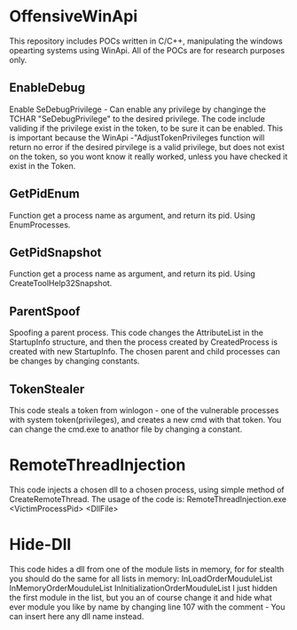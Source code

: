 # OffensiveWinApi
This repository includes POCs written in C/C++, manipulating the windows opearting systems using WinApi.
All of the POCs are for research purposes only.

## EnableDebug
Enable SeDebugPrivilege - Can enable any privilege by changinge the TCHAR "SeDebugPrivilege" to the desired privilege.
The code include validing if the privilege exist in the token, to be sure it can be enabled. This is important because the WinApi -"AdjustTokenPrivileges function
will return no error if the desired pirvilege is a valid privilege, but does not exist on the token, so you wont know it really worked, unless you have checked
it exist in the Token.

## GetPidEnum
Function get a process name as argument, and return its pid.
Using EnumProcesses.

## GetPidSnapshot
Function get a process name as argument, and return its pid.
Using CreateToolHelp32Snapshot.

## ParentSpoof
Spoofing a parent process. 
This code changes the AttributeList in the StartupInfo structure, and then the process created by CreatedProcess is created with new StartupInfo.
The chosen parent and child processes can be changes by changing constants.

## TokenStealer
This code steals a token from winlogon - one of the vulnerable processes with system token(privileges), and creates a new cmd with that token.
You can change the cmd.exe to anathor file by changing a constant.

# RemoteThreadInjection
This code injects a chosen dll to a chosen process, using simple method of CreateRemoteThread.
The usage of the code is: 
RemoteThreadInjection.exe \<VictimProcessPid\> \<DllFile\>

# Hide-Dll
This code hides a dll from one of the module lists in memory, for for stealth you should do the same for all lists in memory:
InLoadOrderMouduleList
InMemoryOrderMouduleList
InInitializationOrderMouduleList
I just hidden the first module in the list, but you an of course change it and hide what ever module you like by name
by changing line 107 with the comment - You can insert here any dll name instead.
